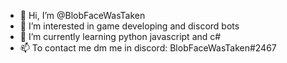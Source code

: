- 👋 Hi, I’m @BlobFaceWasTaken
- 👀 I’m interested in game developing and discord bots
- 🌱 I’m currently learning python javascript and c#
- 📫 To contact me dm me in discord: BlobFaceWasTaken#2467

<!---
BlobFaceWasTaken/BlobFaceWasTaken is a ✨ special ✨ repository because its `README.md` (this file) appears on your GitHub profile.
You can click the Preview link to take a look at your changes.
--->
